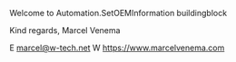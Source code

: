 Welcome to Automation.SetOEMInformation buildingblock


Kind regards,
Marcel Venema

E marcel@w-tech.net W https://www.marcelvenema.com
